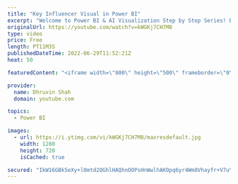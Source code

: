 ```yaml
---
title: "Key Influencer Visual in Power BI"
excerpt: "Welcome to Power BI & AI Visualization Step by Step Series! During this video, we will talk about one AI Powered Key Influencer Visual in Power BI. Sometimes, there is a need wherein we want to analyze different factors which are affecting our business outcome. To analyze this, we can use AI Powered"
originalUrl: https://youtube.com/watch?v=kWGKj7CH7M8
type: video
price: Free
length: PT11M3S
publishedDateTime: 2022-06-29T11:52:21Z
heat: 50

featuredContent: "<iframe width=\"800\" height=\"500\" frameborder=\"0\" src=\"https://www.youtube.com/embed/kWGKj7CH7M8\" allow=\"accelerometer; autoplay; encrypted-media; gyroscope; picture-in-picture\" allowfullscreen></iframe>"

provider:
  name: Dhruvin Shah
  domain: youtube.com

topics:
  - Power BI

images:
  - url: https://i.ytimg.com/vi/kWGKj7CH7M8/maxresdefault.jpg
    width: 1280
    height: 720
    isCached: true

secured: "IkW16GBk5eXy+l0mtd2OGhlHAQhnOOPsHnWwlhAKOpq6yr4Wm8Vhayfr+V7uYbE6dqTFhym/giNN7Z/AMK1qqQxJE4aB2GQWWqvE0krat974Ft68Xp4AMSRB7F1K279Bt6Tah63KpYTv6RnGyn7RNcw5Tq7zjyeCvuh8szGK+/+lpyI2T7GXqnbDnkwv1T5XXefktkr0Wq7RHUiajN6ueksm3eDE4faYEczAFa3x7egze9TfxqwPRKOuml0AXKrUsPOPf6ft6O26Y6lqLvytpKMwkpRXHNzBPEWj6Y7wWqD0Guot/clI99SQ7Umg6OfwHmfrlSyca6J2Z3+cAwDep+zj9b78RhtvhjMqjgo3msIn3g4wJqF0D7wVxyZ/wCukdknvb/EHwz2ym6IpwyFvO+/ItZwxKKzBaT5XA0KWqR4=;NjULXdWOFazdYL71kuzjRw=="
---
```


